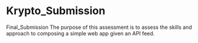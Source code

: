 # Krypto_Submission
Final_Submission
The purpose of this assessment is to assess the skills and approach to composing a simple web app given an API feed.
